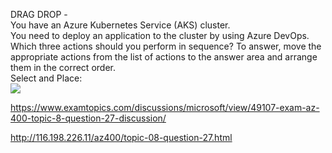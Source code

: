 DRAG DROP -<br/>You have an Azure Kubernetes Service (AKS) cluster.<br/>You need to deploy an application to the cluster by using Azure DevOps.<br/>Which three actions should you perform in sequence? To answer, move the appropriate actions from the list of actions to the answer area and arrange them in the correct order.<br/>Select and Place:<br/><img src="https://www.examtopics.com/assets/media/exam-media/04257/0044500001.png" class="in-exam-image"/><br/><p><a href="https://www.examtopics.com/discussions/microsoft/view/49107-exam-az-400-topic-8-question-27-discussion/">https://www.examtopics.com/discussions/microsoft/view/49107-exam-az-400-topic-8-question-27-discussion/</a></p><p><a href="http://116.198.226.11/az400/topic-08-question-27.html">http://116.198.226.11/az400/topic-08-question-27.html</a></p><script src="https://giscus.app/client.js"                    data-repo="azsamples/az204"                    data-repo-id="R_kgDOMRXzDQ"                    data-category="General"                    data-category-id="DIC_kwDOMRXzDc4Cgi27"                    data-mapping="pathname"                    data-strict="1"                    data-reactions-enabled="0"                    data-emit-metadata="0"                    data-input-position="bottom"                    data-theme="preferred_color_scheme"                    data-lang="en"                    crossorigin="anonymous"                    async>                    </script>